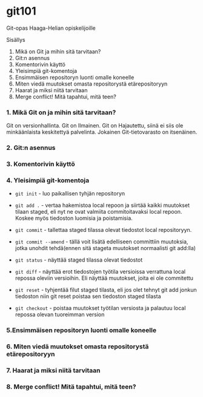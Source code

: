 # git101
Git-opas Haaga-Helian opiskelijoille

Sisällys
1. Mikä on Git ja mihin sitä tarvitaan?
2. Git:n asennus
3. Komentorivin käyttö
4. Yleisimpiä git-komentoja
5. Ensimmäisen repositoryn luonti omalle koneelle
6. Miten viedä muutokset omasta repositorystä etärepositoryyn
7. Haarat ja miksi niitä tarvitaan
8. Merge conflict! Mitä tapahtui, mitä teen?

### 1. Mikä Git on ja mihin sitä tarvitaan?
Git on versionhallinta. Git on Ilmainen. Git on Hajautettu, siinä ei siis ole minkäänlaista keskitettyä palvelinta. Jokainen Git-tietovarasto on itsenäinen.

### 2. Git:n asennus

### 3. Komentorivin käyttö

### 4. Yleisimpiä git-komentoja

- `git init` - luo paikallisen tyhjän repositoryn

- `git add .` - vertaa hakemistoa local repoon ja siirtää kaikki muutokset tilaan staged, eli nyt ne ovat valmiita commitoitavaksi local repoon. Koskee myös tiedoston luomisia ja poistamisia.

- `git commit` - tallettaa staged tilassa olevat tiedostot local repositoryyn.

- `git commit --amend` - tällä voit lisätä edelliseen committiin muutoksia, jotka unohdit tehdä(ennen sitä stageta muutokset normaalisti git add:lla)

- `git status` - näyttää staged tilassa olevat tiedostot

- `git diff` - näyttää erot tiedostojen työtila versioissa verrattuna local repossa oleviin versioihin. Eli näyttää muutokset, joita ei ole commitettu

- `git reset` - tyhjentää filut staged tilasta, eli jos olet tehnyt git add jonkun tiedoston niin git reset poistaa sen tiedoston staged tilasta

- `git checkout` - poistaa muutokset työtilan versiosta ja palautuu local repossa olevan tuoreimman version

### 5.Ensimmäisen repositoryn luonti omalle koneelle

### 6. Miten viedä muutokset omasta repositorystä etärepositoryyn

### 7. Haarat ja miksi niitä tarvitaan

### 8. Merge conflict! Mitä tapahtui, mitä teen?